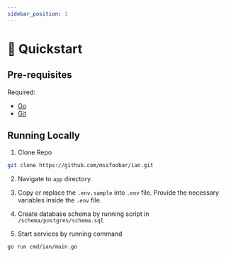 ```yaml
---
sidebar_position: 1
---
```


# 🚀 Quickstart

## Pre-requisites

Required:

- [Go](https://go.dev/)
- [Git](https://git-scm.com/)

## Running Locally

1. Clone Repo

```bash
git clone https://github.com/mssfoobar/ian.git
```

2. Navigate to `app` directory.

3. Copy or replace the `.env.sample` into `.env` file. Provide the necessary variables inside the `.env` file.

4. Create database schema by running script in `/schema/postgres/schema.sql`

5. Start services by running command

```bash
go run cmd/ian/main.go
```
